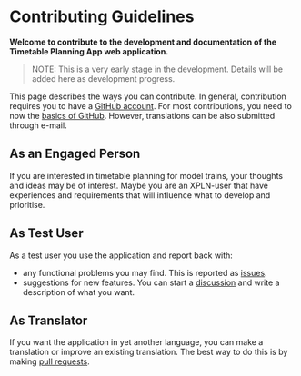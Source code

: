 # Contributing Guidelines

**Welcome to contribute to the development and documentation of the **Timetable Planning App** web application.**
> NOTE: This is a very early stage in the development. Details will be added here as development progress.

This page describes the ways you can contribute. 
In general, contribution requires you to have a [GitHub account](https://github.com/).
For most contributions, you need to now the [basics of GitHub](https://lab.github.com/githubtraining/introduction-to-github).
However, translations can be also submitted through e-mail.

## As an Engaged Person
If you are interested in timetable planning for model trains, 
your thoughts and ideas may be of interest.
Maybe you are an XPLN-user that have experiences and requirements
that will influence what to develop and prioritise.

## As Test User
As a test user you use the application and report back with:
* any functional problems you may find. This is reported as [issues](https://github.com/tellurianinteractive/TimetablePlanning.TimetablePlanningApp/issues).
* suggestions for new features. You can start a [discussion](https://github.com/tellurianinteractive/TimetablePlanning.TimetablePlanningApp/discussions) and write a description of what you want.

## As Translator
If you want the application in yet another language, you can make a translation or improve an existing translation.
The best way to do this is by making [pull requests](https://docs.github.com/en/pull-requests).

